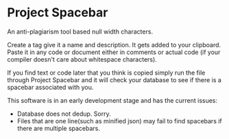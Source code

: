 Project Spacebar
===
An anti-plagiarism tool based null width characters.

Create a tag give it a name and description. It gets added to your clipboard. Paste it in any code or document either in comments or actual code (if your compiler doesn't care about whitespace characters).

If you find text or code later that you think is copied simply run the file through Project Spacebar and it will check your database to see if there is a spacebar associated with you.

This software is in an early development stage and has the current issues:
- Database does not dedup. Sorry.
- Files that are one line(such as minified json) may fail to find spacebars if there are multiple spacebars.
